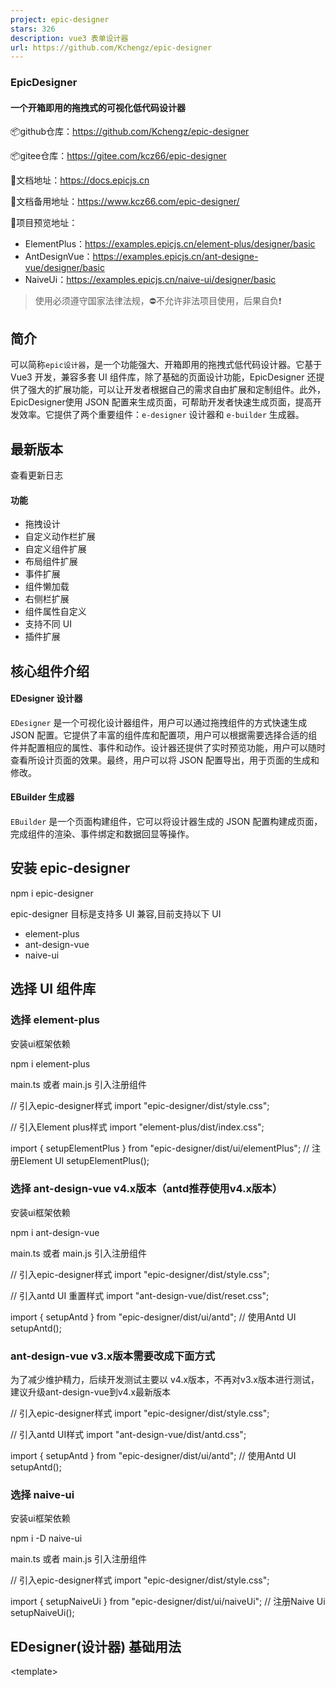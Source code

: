 ```yaml
---
project: epic-designer
stars: 326
description: vue3 表单设计器
url: https://github.com/Kchengz/epic-designer
---
```


### EpicDesigner

#### 一个开箱即用的拖拽式的可视化低代码设计器

📦github仓库：https://github.com/Kchengz/epic-designer

📦gitee仓库：https://gitee.com/kcz66/epic-designer

📖文档地址：https://docs.epicjs.cn

📖文档备用地址：https://www.kcz66.com/epic-designer/

💎项目预览地址：

-   ElementPlus：https://examples.epicjs.cn/element-plus/designer/basic
-   AntDesignVue：https://examples.epicjs.cn/ant-designe-vue/designer/basic
-   NaiveUi：https://examples.epicjs.cn/naive-ui/designer/basic

> 使用必须遵守国家法律法规，⛔不允许非法项目使用，后果自负❗

简介
--

可以简称`epic设计器`，是一个功能强大、开箱即用的拖拽式低代码设计器。它基于 Vue3 开发，兼容多套 UI 组件库，除了基础的页面设计功能，EpicDesigner 还提供了强大的扩展功能，可以让开发者根据自己的需求自由扩展和定制组件。此外，EpicDesigner使用 JSON 配置来生成页面，可帮助开发者快速生成页面，提高开发效率。它提供了两个重要组件：`e-designer` 设计器和 `e-builder` 生成器。

最新版本
----

查看更新日志

#### 功能

-   拖拽设计
-   自定义动作栏扩展
-   自定义组件扩展
-   布局组件扩展
-   事件扩展
-   组件懒加载
-   右侧栏扩展
-   组件属性自定义
-   支持不同 UI
-   插件扩展

核心组件介绍
------

#### EDesigner 设计器

`EDesigner` 是一个可视化设计器组件，用户可以通过拖拽组件的方式快速生成 JSON 配置。它提供了丰富的组件库和配置项，用户可以根据需要选择合适的组件并配置相应的属性、事件和动作。设计器还提供了实时预览功能，用户可以随时查看所设计页面的效果。最终，用户可以将 JSON 配置导出，用于页面的生成和修改。

#### EBuilder 生成器

`EBuilder` 是一个页面构建组件，它可以将设计器生成的 JSON 配置构建成页面，完成组件的渲染、事件绑定和数据回显等操作。

安装 epic-designer
----------------

npm i epic-designer

epic-designer 目标是支持多 UI 兼容,目前支持以下 UI

-   element-plus
-   ant-design-vue
-   naive-ui

选择 UI 组件库
---------

### 选择 element-plus

安装ui框架依赖

npm i element-plus

main.ts 或者 main.js 引入注册组件

// 引入epic-designer样式
import "epic-designer/dist/style.css";

// 引入Element plus样式
import "element-plus/dist/index.css";

import { setupElementPlus } from "epic-designer/dist/ui/elementPlus";
// 注册Element UI
setupElementPlus();

### 选择 ant-design-vue v4.x版本（antd推荐使用v4.x版本）

安装ui框架依赖

npm i ant-design-vue

main.ts 或者 main.js 引入注册组件

// 引入epic-designer样式
import "epic-designer/dist/style.css";

// 引入antd UI 重置样式
import "ant-design-vue/dist/reset.css";

import { setupAntd } from "epic-designer/dist/ui/antd";
// 使用Antd UI
setupAntd();

### ant-design-vue v3.x版本需要改成下面方式

为了减少维护精力，后续开发测试主要以 v4.x版本，不再对v3.x版本进行测试，建议升级ant-design-vue到v4.x最新版本

// 引入epic-designer样式
import "epic-designer/dist/style.css";

// 引入antd UI样式
import "ant-design-vue/dist/antd.css";

import { setupAntd } from "epic-designer/dist/ui/antd";
// 使用Antd UI
setupAntd();

### 选择 naive-ui

安装ui框架依赖

npm i -D naive-ui

main.ts 或者 main.js 引入注册组件

// 引入epic-designer样式
import "epic-designer/dist/style.css";

import { setupNaiveUi } from "epic-designer/dist/ui/naiveUi";
// 注册Naive Ui
setupNaiveUi();

EDesigner(设计器) 基础用法
-------------------

<template\>
  <div class\="h-full"\>
    <EDesigner />
  </div\>
</template\>
<script setup lang="ts">
import { EDesigner } from "epic-designer";
</script\>
<style\>
.h-full {
  height: 100vh;
}
</style\>

EBuilder(生成器) 基础用法
------------------

<template\>
  <div\>
    <EBuilder :pageSchema\="pageSchema" />
  </div\>
</template\>
<script setup>
import { EBuilder } from "epic-designer";
const pageSchema \= {
  schemas: \[
    {
      type: "page",
      id: "root",
      children: \[
        {
          label: "输入框",
          type: "input",
          field: "input",
          icon: "epic-icon-write",
          input: true,
          componentProps: {
            defaultValue: "",
            placeholder: "请输入",
            size: "default",
            type: "text",
          },
          id: "gbm1xhrrj5s00",
        },
      \],
      componentProps: {
        style: {
          padding: "16px",
        },
      },
    },
  \],
};
</script\>

交流
--

点击链接加入 qq 群聊

-   【epic-designer 交流群：747609683】

捐赠
--

如果你觉得epic-designer对你有帮助，欢迎给我捐赠
